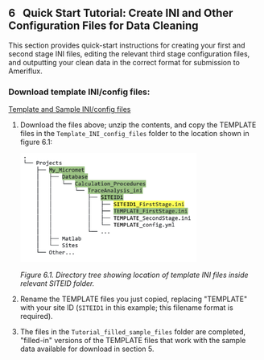 ## 6 &nbsp; Quick Start Tutorial: Create INI and Other Configuration Files for Data Cleaning

This section provides quick-start instructions for creating your first and second stage INI files, editing the relevant third stage configuration files, and outputting your clean data in the correct format for submission to Ameriflux.


### Download template INI/config files:

<a href="ini_templates_sample_data/Template_Sample_INIs.zip">Template and Sample INI/config files</a>


1. Download the files above; unzip the contents, and copy the TEMPLATE files in the `Template_INI_config_files` folder to the location shown in figure 6.1:

    <img src="images/directory_trees/DirectoryTree6a_short.jpg" alt="DirectoryTree:MatlabDirectory" width="350"/>

    *Figure 6.1. Directory tree showing location of template INI files inside relevant SITEID folder.*

2. Rename the TEMPLATE files you just copied, replacing "TEMPLATE" with your site ID (`SITEID1` in this example; this filename format is required). 

3. The files in the `Tutorial_filled_sample_files` folder are completed, "filled-in" versions of the TEMPLATE files that work with the sample data available for download in section 5.

